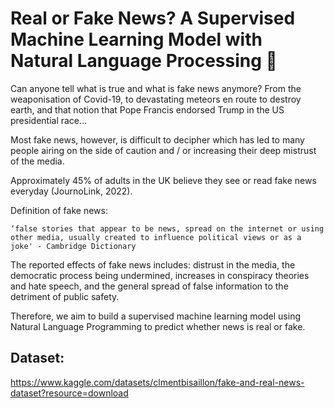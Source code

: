 # Real or Fake News? A Supervised Machine Learning Model with Natural Language Processing 🧠

Can anyone tell what is true and what is fake news anymore? From the weaponisation of Covid-19, to devastating meteors en route to destroy earth, and that notion that Pope Francis endorsed Trump in the US presidential race…

Most fake news, however, is difficult to decipher which has led to many people airing on the side of caution and / or increasing their deep mistrust of the media.

Approximately 45% of adults in the UK believe they see or read fake news everyday (JournoLink, 2022).

Definition of fake news: 

    ‘false stories that appear to be news, spread on the internet or using other media, usually created to influence political views or as a joke' - Cambridge Dictionary

The reported effects of fake news includes: distrust in the media, the democratic process being undermined, increases in conspiracy theories and hate speech, and the general spread of false information to the detriment of public safety. 

Therefore, we aim to build a supervised machine learning model using Natural Language Programming to predict whether news is real or fake. 

## Dataset:

https://www.kaggle.com/datasets/clmentbisaillon/fake-and-real-news-dataset?resource=download 

